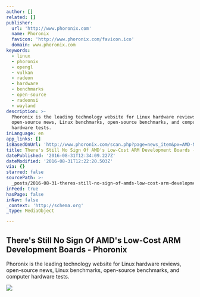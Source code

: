 ```yaml
---
author: []
related: []
publisher:
  url: 'http://www.phoronix.com'
  name: Phoronix
  favicon: 'http://www.phoronix.com/favicon.ico'
  domain: www.phoronix.com
keywords:
  - linux
  - phoronix
  - opengl
  - vulkan
  - radeon
  - hardware
  - benchmarks
  - open-source
  - radeonsi
  - wayland
description: >-
  Phoronix is the leading technology website for Linux hardware reviews,
  open-source news, Linux benchmarks, open-source benchmarks, and computer
  hardware tests.
inLanguage: en
app_links: []
isBasedOnUrl: 'http://www.phoronix.com/scan.php?page=news_item&px=AMD-No-Cello-Or-HuskyBoard'
title: There's Still No Sign Of AMD's Low-Cost ARM Development Boards - Phoronix
datePublished: '2016-08-31T12:34:09.227Z'
dateModified: '2016-08-31T12:22:20.503Z'
via: {}
starred: false
sourcePath: >-
  _posts/2016-08-31-theres-still-no-sign-of-amds-low-cost-arm-development-boar.md
inFeed: true
hasPage: false
inNav: false
_context: 'http://schema.org'
_type: MediaObject

---
```

<article style=""><h1>There's Still No Sign Of AMD's Low-Cost ARM Development Boards - Phoronix</h1><p>Phoronix is the leading technology website for Linux hardware reviews, open-source news, Linux benchmarks, open-source benchmarks, and computer hardware tests.</p><img src="http://www.phoronix.net/image.php?id=2016&amp;image=amd_cello_2" /></article>